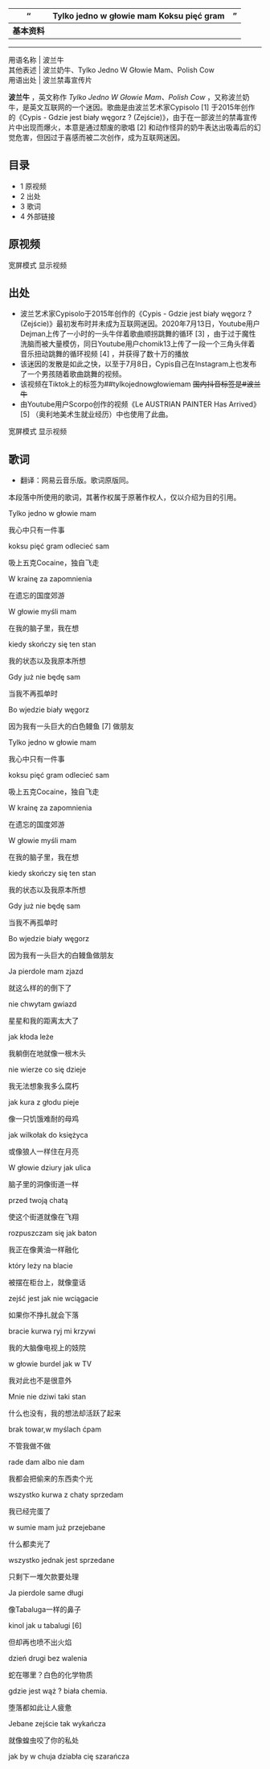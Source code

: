 |  “  |  Tylko jedno w głowie mam  Koksu pięć gram  </br> |  ”   
---|---|---  
|  **基本资料**  
---  
用语名称  |  波兰牛   
其他表述  |  波兰奶牛、Tylko Jedno W Głowie Mam、Polish Cow   
用语出处  |  波兰禁毒宣传片   
  
**波兰牛** ，英文称作 _Tylko Jedno W Głowie Mam、Polish Cow_
，又称波兰奶牛，是英文互联网的一个迷因。歌曲是由波兰艺术家Cypisolo  [1]  于2015年创作的《Cypis - Gdzie jest biały
węgorz ? (Zejście)》，由于在一部波兰的禁毒宣传片中出现而爆火，本意是通过颓废的歌唱  [2]
和动作怪异的奶牛表达出吸毒后的幻觉危害，但因过于喜感而被二次创作，成为互联网迷因。

##  目录

  * 1  原视频 
  * 2  出处 
  * 3  歌词 
  * 4  外部链接 

##  原视频

宽屏模式  显示视频

##  出处

  * 波兰艺术家Cypisolo于2015年创作的《Cypis - Gdzie jest biały węgorz ? (Zejście)》最初发布时并未成为互联网迷因。2020年7月13日，Youtube用户Dejman上传了一小时的一头牛伴着歌曲顺拐跳舞的循环  [3]  ，由于过于魔性洗脑而被大量模仿，同日Youtube用户chomik13上传了一段一个三角头伴着音乐扭动跳舞的循环视频  [4]  ，并获得了数十万的播放 
  * 该迷因的发散是如此之快，以至于7月8日，Cypis自己在Instagram上也发布了一个男孩随着歌曲跳舞的视频。 
  * 该视频在Tiktok上的标签为##tylkojednowgłowiemam ~~国内抖音标签是#波兰牛~~
  * 由Youtube用户Scorpo创作的视频《Le AUSTRIAN PAINTER Has Arrived》  [5]  （奥利地美术生就业经历）中也使用了此曲。 

宽屏模式  显示视频

##  歌词

  * 翻译：网易云音乐版。歌词原版同。 

本段落中所使用的歌词，其著作权属于原著作权人，仅以介绍为目的引用。

Tylko jedno w głowie mam

我心中只有一件事

koksu pięć gram odlecieć sam

吸上五克Cocaine，独自飞走

W krainę za zapomnienia

在遗忘的国度郊游

W głowie myśli mam

在我的脑子里，我在想

kiedy skończy się ten stan

我的状态以及我原本所想

Gdy już nie będę sam

当我不再孤单时

Bo wjedzie biały węgorz

因为我有一头巨大的白色鳗鱼  [7]  做朋友

Tylko jedno w głowie mam

我心中只有一件事

koksu pięć gram odlecieć sam

吸上五克Cocaine，独自飞走

W krainę za zapomnienia

在遗忘的国度郊游

W głowie myśli mam

在我的脑子里，我在想

kiedy skończy się ten stan

我的状态以及我原本所想

Gdy już nie będę sam

当我不再孤单时

Bo wjedzie biały węgorz

因为我有一头巨大的白鳗鱼做朋友

Ja pierdole mam zjazd

就这么样的的倒下了

nie chwytam gwiazd

星星和我的距离太大了

jak kłoda leże

我躺倒在地就像一根木头

nie wierze co się dzieje

我无法想象我多么腐朽

jak kura z głodu pieje

像一只饥饿难耐的母鸡

jak wilkołak do księżyca

或像狼人一样住在月亮

W głowie dziury jak ulica

脑子里的洞像街道一样

przed twoją chatą

使这个街道就像在飞翔

rozpuszczam się jak baton

我正在像黄油一样融化

który leży na blacie

被摆在柜台上，就像童话

zejść jest jak nie wciągacie

如果你不挣扎就会下落

bracie kurwa ryj mi krzywi

我的大脑像电视上的妓院

w głowie burdel jak w TV

我对此也不是很意外

Mnie nie dziwi taki stan

什么也没有，我的想法却活跃了起来

brak towar,w myślach ćpam

不管我做不做

rade dam albo nie dam

我都会把偷来的东西卖个光

wszystko kurwa z chaty sprzedam

我已经完蛋了

w sumie mam już przejebane

什么都卖光了

wszystko jednak jest sprzedane

只剩下一堆欠款要处理

Ja pierdole same długi

像Tabaluga一样的鼻子

kinol jak u tabalugi  [6]

但却再也喷不出火焰

dzień drugi bez walenia

蛇在哪里？白色的化学物质

gdzie jest wąż ? biała chemia.

堕落都如此让人疲惫

Jebane zejście tak wykańcza

就像蝗虫咬了你的私处

jak by w chuja dziabła cię szarańcza